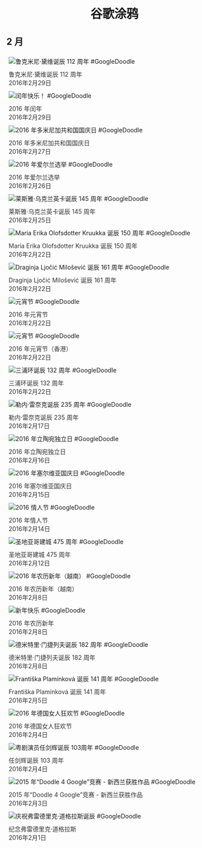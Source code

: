 
<h1 align="center"> 谷歌涂鸦 </h1>




## 2 月

<div class="image">


<img src="https://lh3.googleusercontent.com/5e0jC91Q2IEZK9IGbcEmAKRJYoiwXXP_jmLZKSGgmk_S1yO6l3jr1_DqO6xk-IeqF8kM8HSCq44CwrQ4vJVMzSX97fR8Mb3UBX9FWm4" alt="鲁克米尼·黛维诞辰 112 周年 #GoogleDoodle" style="margin: 5px"/>
<div class="info" style="font-size: 14px; color:#333333; margin:5px"><div class="title">鲁克米尼·黛维诞辰 112 周年</div><div class="date">2016年2月29日</div></div>

<img src="https://lh3.googleusercontent.com/BAdQcYnbZt7_B8XqgKvoSzgvZyAMLY-hqbbHce4BI2fP0Q4coOU7xeX48rKun1iYeYAJzaYgb-GStr1eGUe5JauM8Gasxp3fr479VFw" alt="闰年快乐！ #GoogleDoodle" style="margin: 5px"/>
<div class="info" style="font-size: 14px; color:#333333; margin:5px"><div class="title">2016 年闰年</div><div class="date">2016年2月29日</div></div>

<img src="https://lh3.googleusercontent.com/fCk3QNFXGpXTQRlUpOy5DTc0j1aVpSbUSp9dyShEY3VjWXXiXTlOC4q6pxijhvxXKnj1Vz9B_TNhjWt7ok4c_0bQTH4n2w1WwwTUCgUi" alt="2016 年多米尼加共和国国庆日 #GoogleDoodle" style="margin: 5px"/>
<div class="info" style="font-size: 14px; color:#333333; margin:5px"><div class="title">2016 年多米尼加共和国国庆日</div><div class="date">2016年2月27日</div></div>

<img src="https://lh3.googleusercontent.com/y7akJDNx0v1BWAiwlrgdFgc7HTjDL9PR86B6CTICOnUIaLJH-DW0j6Dv5p0XaIobjDWZSNE175Ryon72zWEkQf_DOYx2CpmUaCFVlXg" alt="2016 年爱尔兰选举 #GoogleDoodle" style="margin: 5px"/>
<div class="info" style="font-size: 14px; color:#333333; margin:5px"><div class="title">2016 年爱尔兰选举</div><div class="date">2016年2月26日</div></div>

<img src="https://lh3.googleusercontent.com/Sm8Un4ofAZ8heOQT8ANY4E9BeIVzdQ3W7sLpGhuoXYFl_OrYpXwGegcnMQV4iEl8QhbQsygxIPJDQsHlCkVy3RHqmD97drERx5R7kfg" alt="莱斯雅·乌克兰英卡诞辰 145 周年 #GoogleDoodle" style="margin: 5px"/>
<div class="info" style="font-size: 14px; color:#333333; margin:5px"><div class="title">莱斯雅·乌克兰英卡诞辰 145 周年</div><div class="date">2016年2月25日</div></div>

<img src="https://lh3.googleusercontent.com/_QYopQ2U6iiWQvYMIKv-R6CR6LKBCBqV2_pdtMcGAPT6Esi5S7YbE_RVQiz7Oe5eWs4CF0Zx6d4VNSfivmvW8Go4o7ApBuBdwvSGyFXPfw" alt="Maria Erika Olofsdotter Kruukka 诞辰 150 周年 #GoogleDoodle" style="margin: 5px"/>
<div class="info" style="font-size: 14px; color:#333333; margin:5px"><div class="title">Maria Erika Olofsdotter Kruukka 诞辰 150 周年</div><div class="date">2016年2月22日</div></div>

<img src="https://lh3.googleusercontent.com/snMMaF_WZVB2mArGxDJAwiRzEUPVD3srUGfAM4REaaL0Ogcy2RS6Wcd6NYElPc9__nqx7tVaa3GtRB5RXebB5PH_XwDL2pBKITa61AwP" alt="Draginja Ljočić Milošević 诞辰 161 周年 #GoogleDoodle" style="margin: 5px"/>
<div class="info" style="font-size: 14px; color:#333333; margin:5px"><div class="title">Draginja Ljočić Milošević 诞辰 161 周年</div><div class="date">2016年2月22日</div></div>

<img src="https://lh3.googleusercontent.com/Zd4mUQ752AbEAAD_8xHs91-5pazv_4KOqvlsZfmpugm-FPrLhcELb7v6F4N73rTVd4sh3eNSa5YeKCIW_WKv1Q_IObdNEAeOsf_l0Y0z" alt="元宵节 #GoogleDoodle" style="margin: 5px"/>
<div class="info" style="font-size: 14px; color:#333333; margin:5px"><div class="title">2016 年元宵节</div><div class="date">2016年2月22日</div></div>

<img src="https://lh3.googleusercontent.com/2L3R5r_5Ct-pM3aZTtlcEKjpp3Pd9x9Vd03ZkHfO-Zc8-xL06Gt3lz47sNJn3X6BTTNj5N-2QiOsNT4kGXsQhVwrFtUR01Le79e8g-e7" alt="元宵节 #GoogleDoodle" style="margin: 5px"/>
<div class="info" style="font-size: 14px; color:#333333; margin:5px"><div class="title">2016 年元宵节（香港）</div><div class="date">2016年2月22日</div></div>

<img src="https://lh3.googleusercontent.com/Mo1l3sRqsukg-HwbqRHyG3dnbJCQlx8ylAdw8h5rLza-md7hMoj4Bx-O4R5bOLwyZst1p_vuj58mgbmjVKKqJrBbSlp3zBSYjbmaatuf0g" alt="三浦环诞辰 132 周年 #GoogleDoodle" style="margin: 5px"/>
<div class="info" style="font-size: 14px; color:#333333; margin:5px"><div class="title">三浦环诞辰 132 周年</div><div class="date">2016年2月22日</div></div>

<img src="https://lh3.googleusercontent.com/m18YA2j5N5fgK-jhiG3DLMGiuLbiNBCU6E9MSiTLysZqHipd9sUkS69Im1WImI0mNUj8v6FygecPee9VnQ5GIXJX6MOYxeDhf_XDRjc" alt="勒内·雷奈克诞辰 235 周年 #GoogleDoodle" style="margin: 5px"/>
<div class="info" style="font-size: 14px; color:#333333; margin:5px"><div class="title">勒内·雷奈克诞辰 235 周年</div><div class="date">2016年2月17日</div></div>

<img src="https://lh3.googleusercontent.com/Co_hPYld1uio9kOu2hV2l_Kv8BRzHa8HCnr9LgMjkm574wMU4UcDneVP0lhbD3B9BmNAu_IT8rSaibXiIaAnxByGZh-pPVpVEGEg1iE" alt="2016 年立陶宛独立日 #GoogleDoodle" style="margin: 5px"/>
<div class="info" style="font-size: 14px; color:#333333; margin:5px"><div class="title">2016 年立陶宛独立日</div><div class="date">2016年2月16日</div></div>

<img src="https://lh3.googleusercontent.com/jM6H-MSmpYN1ijmF-M76UczcfJMUAq9p1qW0_4ZjQdvripBUyb2jlTIVzdcJnqseJVbz3vyat5oB2LFBPTzfO8VMit5bnIMaMi0BAt4MPw" alt="2016 年塞尔维亚国庆日 #GoogleDoodle" style="margin: 5px"/>
<div class="info" style="font-size: 14px; color:#333333; margin:5px"><div class="title">2016 年塞尔维亚国庆日</div><div class="date">2016年2月15日</div></div>

<img src="https://lh3.googleusercontent.com/7Uq0O6UhkV_AUIowqbA3rbBVoF0YRAmALLvbdfajOFqM33ADqm9QHYarjxosWCxZk6k9otKk5DOC294WRjyqiZG9ZBrB8LD9VL8D96YMUA" alt="2016 情人节 #GoogleDoodle" style="margin: 5px"/>
<div class="info" style="font-size: 14px; color:#333333; margin:5px"><div class="title">2016 年情人节</div><div class="date">2016年2月14日</div></div>

<img src="https://lh3.googleusercontent.com/OORSz7LTD4to8mQQTdpODirk38B8c97uGbYuaPiEAw1z5b2ADj93OJy6mHyu7PL4aNBuoxARAPAQLk8fvIdF2wXclkWyAp3whqR7n206" alt="圣地亚哥建城 475 周年 #GoogleDoodle" style="margin: 5px"/>
<div class="info" style="font-size: 14px; color:#333333; margin:5px"><div class="title">圣地亚哥建城 475 周年</div><div class="date">2016年2月12日</div></div>

<img src="https://lh3.googleusercontent.com/a_-_z33Fu-lwK7Xa3KrWmlr81S0MvWHIsMyoGciL6XY-L7Avt4uWwzUnikXDVOziElzdFWkclZ2Qhh6HfN2HPYDuSRk2Ds3FPjcwTGQ" alt="2016 年农历新年（越南） #GoogleDoodle" style="margin: 5px"/>
<div class="info" style="font-size: 14px; color:#333333; margin:5px"><div class="title">2016 年农历新年（越南）</div><div class="date">2016年2月8日</div></div>

<img src="https://lh3.googleusercontent.com/ms0RnLiDGaxDgtKkrgURP2w5Df1agsmziLYy1hXonKuddem-F0tuzOghne1PUtTGwDKglzxB_BhpA7Eivuodlw2p-NJUg9ncizvVyT3hKg" alt="新年快乐 #GoogleDoodle" style="margin: 5px"/>
<div class="info" style="font-size: 14px; color:#333333; margin:5px"><div class="title">2016 年农历新年</div><div class="date">2016年2月8日</div></div>

<img src="https://lh3.googleusercontent.com/U4_2SG7qiwoV2Ul8KNE8y64rWDybch-vbrSt1aBeiApJSigKC0cvCUcBXVr2NCQfAaaBMgOYFUyAIN4wnUPsEt6euf8N0TnRtTzl6Nt1Vg" alt="德米特里·门捷列夫诞辰 182 周年 #GoogleDoodle" style="margin: 5px"/>
<div class="info" style="font-size: 14px; color:#333333; margin:5px"><div class="title">德米特里·门捷列夫诞辰 182 周年</div><div class="date">2016年2月8日</div></div>

<img src="https://lh3.googleusercontent.com/rLgFxHDnYg9RjpK1IX1rV9Ld_BfGLS8yWoa2k-nDwsyVsSmQSqSycp0pbnV4Uh1TrVfl2pPzv1cLaRQXxDismvq3cq7GG6rSMu-hiG4" alt="Františka Plamínková 诞辰 141 周年 #GoogleDoodle" style="margin: 5px"/>
<div class="info" style="font-size: 14px; color:#333333; margin:5px"><div class="title">Františka Plamínková 诞辰 141 周年</div><div class="date">2016年2月5日</div></div>

<img src="https://lh3.googleusercontent.com/lDi6K0SQt8ZdfcbYhKIMXqOL1YJlOiAOeDG8u-cHOjtNADVZDJjYSZEoeSx3LR8qKDitq1o6neliPQlSfxa4klkE-z6UeHLZrPoEDI4" alt="2016 年德国女人狂欢节 #GoogleDoodle" style="margin: 5px"/>
<div class="info" style="font-size: 14px; color:#333333; margin:5px"><div class="title">2016 年德国女人狂欢节</div><div class="date">2016年2月4日</div></div>

<img src="https://lh3.googleusercontent.com/fSLxETMrHBX5iJ7QGF8IW2BkFf0m2EP769WEsXZLd32oiT1_DX3TKZXi7_v6lrqI6KN4Tt-JJLLioFqHQfX41LSdJlIuvCpPgZt0JYU" alt="粤剧演员任剑辉诞辰 103周年 #GoogleDoodle" style="margin: 5px"/>
<div class="info" style="font-size: 14px; color:#333333; margin:5px"><div class="title">任剑辉诞辰 103 周年</div><div class="date">2016年2月4日</div></div>

<img src="https://lh3.googleusercontent.com/4iWvIK4eS5TJT5oXrYWre9blo-obXKXGLuyG0XJXQp44avHA2bmSn3RrT7taPbywIzW8OqOljyP0QNeVRakIbxrWm06MvbDpM14Q_37y" alt="2015 年“Doodle 4 Google”竞赛 - 新西兰获胜作品 #GoogleDoodle" style="margin: 5px"/>
<div class="info" style="font-size: 14px; color:#333333; margin:5px"><div class="title">2015 年“Doodle 4 Google”竞赛 - 新西兰获胜作品</div><div class="date">2016年2月3日</div></div>

<img src="https://lh3.googleusercontent.com/kl_PJfWP2HpxM2l4FfyQOqnsHjjp4b667EqAz0n-Qty-jlJzQJCrFT__Li5LalLcUOUOmaXA4zgdrMulC545y7MigecuQAq-s3NuRyAf" alt="庆祝弗雷德里克·道格拉斯诞辰 #GoogleDoodle" style="margin: 5px"/>
<div class="info" style="font-size: 14px; color:#333333; margin:5px"><div class="title">纪念弗雷德里克·道格拉斯</div><div class="date">2016年2月1日</div></div>

</div>








